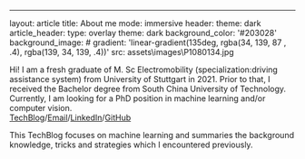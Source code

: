 ---
layout: article
title: About me
mode: immersive
header:
  theme: dark
article_header:
  type: overlay
  theme: dark
  background_color: '#203028'
  background_image:
    # gradient: 'linear-gradient(135deg, rgba(34, 139, 87 , .4), rgba(139, 34, 139, .4))'
    src: assets\images\P1080134.jpg

<!-- more -->

<!-- ---
layout: article
titles:
  # @start locale config
  en      : &EN       About
  en-GB   : *EN
  en-US   : *EN
  en-CA   : *EN
  en-AU   : *EN
  zh-Hans : &ZH_HANS  关于
  zh      : *ZH_HANS
  zh-CN   : *ZH_HANS
  zh-SG   : *ZH_HANS
  zh-Hant : &ZH_HANT  關於
  zh-TW   : *ZH_HANT
  zh-HK   : *ZH_HANT
  ko      : &KO       소개
  ko-KR   : *KO
  fr      : &FR       À propos
  fr-BE   : *FR
  fr-CA   : *FR
  fr-CH   : *FR
  fr-FR   : *FR
  fr-LU   : *FR
  # @end locale config
key: page-about
--- -->
<!-- ## Liangyu Zhong ## -->

Hi! I am a fresh graduate of M. Sc Electromobility (specialization:driving assistance system) from University of Stuttgart in 2021. Prior to that, I received the Bachelor degree from South China University of Technology. Currently, I am looking for a PhD position in machine learning and/or computer vision.   
[TechBlog](./archive.html)/[Email](mailto:zhonglyu@gmail.com)/[LinkedIn](https://www.linkedin.com/in/liangyu-zhong-604967123/)/[GitHub](https://github.com/LEGO999)   
<!-- ## This blog ## -->
This TechBlog focuses on machine learning and summaries the background knowledge, tricks and strategies which I encountered previously.
